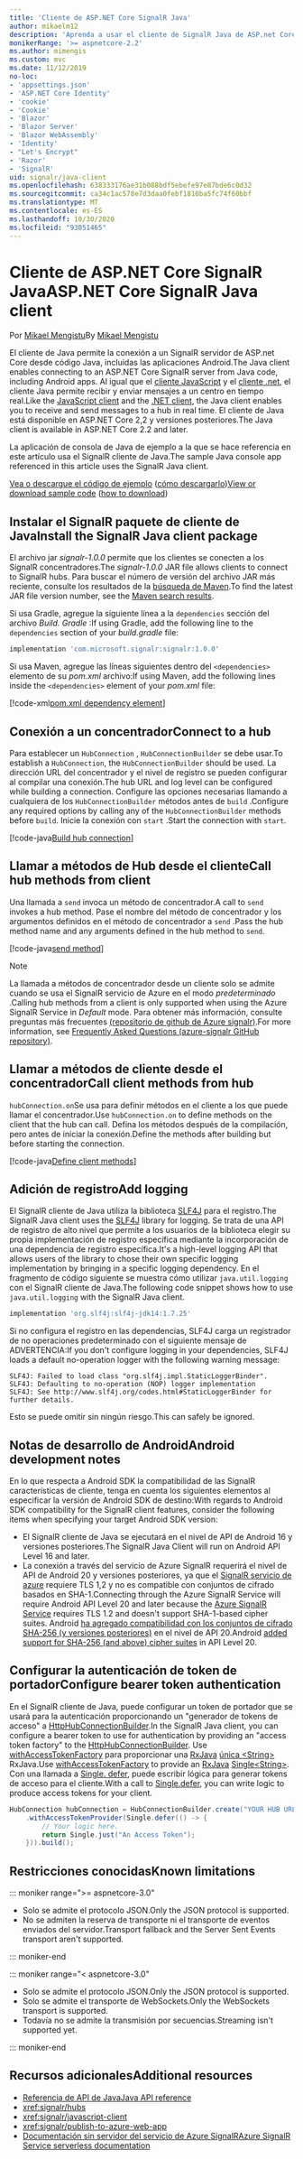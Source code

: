 ```yaml
---
title: 'Cliente de ASP.NET Core SignalR Java'
author: mikaelm12
description: 'Aprenda a usar el cliente de SignalR Java de ASP.net Core.'
monikerRange: '>= aspnetcore-2.2'
ms.author: mimengis
ms.custom: mvc
ms.date: 11/12/2019
no-loc:
- 'appsettings.json'
- 'ASP.NET Core Identity'
- 'cookie'
- 'Cookie'
- 'Blazor'
- 'Blazor Server'
- 'Blazor WebAssembly'
- 'Identity'
- "Let's Encrypt"
- 'Razor'
- 'SignalR'
uid: signalr/java-client
ms.openlocfilehash: 638333176ae31b088bdf5ebefe97e87bde6c0d32
ms.sourcegitcommit: ca34c1ac578e7d3daa0febf1810ba5fc74f60bbf
ms.translationtype: MT
ms.contentlocale: es-ES
ms.lasthandoff: 10/30/2020
ms.locfileid: "93051465"
---
```

# <a name="aspnet-core-no-locsignalr-java-client"></a><span data-ttu-id="423b7-103">Cliente de ASP.NET Core SignalR Java</span><span class="sxs-lookup"><span data-stu-id="423b7-103">ASP.NET Core SignalR Java client</span></span>

<span data-ttu-id="423b7-104">Por [Mikael Mengistu](https://twitter.com/MikaelM_12)</span><span class="sxs-lookup"><span data-stu-id="423b7-104">By [Mikael Mengistu](https://twitter.com/MikaelM_12)</span></span>

<span data-ttu-id="423b7-105">El cliente de Java permite la conexión a un SignalR servidor de ASP.net Core desde código Java, incluidas las aplicaciones Android.</span><span class="sxs-lookup"><span data-stu-id="423b7-105">The Java client enables connecting to an ASP.NET Core SignalR server from Java code, including Android apps.</span></span> <span data-ttu-id="423b7-106">Al igual que el [cliente JavaScript](xref:signalr/javascript-client) y el [cliente .net](xref:signalr/dotnet-client), el cliente Java permite recibir y enviar mensajes a un centro en tiempo real.</span><span class="sxs-lookup"><span data-stu-id="423b7-106">Like the [JavaScript client](xref:signalr/javascript-client) and the [.NET client](xref:signalr/dotnet-client), the Java client enables you to receive and send messages to a hub in real time.</span></span> <span data-ttu-id="423b7-107">El cliente de Java está disponible en ASP.NET Core 2,2 y versiones posteriores.</span><span class="sxs-lookup"><span data-stu-id="423b7-107">The Java client is available in ASP.NET Core 2.2 and later.</span></span>

<span data-ttu-id="423b7-108">La aplicación de consola de Java de ejemplo a la que se hace referencia en este artículo usa el SignalR cliente de Java.</span><span class="sxs-lookup"><span data-stu-id="423b7-108">The sample Java console app referenced in this article uses the SignalR Java client.</span></span>

<span data-ttu-id="423b7-109">[Vea o descargue el código de ejemplo](https://github.com/dotnet/AspNetCore.Docs/tree/master/aspnetcore/signalr/java-client/sample) ([cómo descargarlo](xref:index#how-to-download-a-sample))</span><span class="sxs-lookup"><span data-stu-id="423b7-109">[View or download sample code](https://github.com/dotnet/AspNetCore.Docs/tree/master/aspnetcore/signalr/java-client/sample) ([how to download](xref:index#how-to-download-a-sample))</span></span>

## <a name="install-the-no-locsignalr-java-client-package"></a><span data-ttu-id="423b7-110">Instalar el SignalR paquete de cliente de Java</span><span class="sxs-lookup"><span data-stu-id="423b7-110">Install the SignalR Java client package</span></span>

<span data-ttu-id="423b7-111">El archivo jar *signalr-1.0.0* permite que los clientes se conecten a los SignalR concentradores.</span><span class="sxs-lookup"><span data-stu-id="423b7-111">The *signalr-1.0.0* JAR file allows clients to connect to SignalR hubs.</span></span> <span data-ttu-id="423b7-112">Para buscar el número de versión del archivo JAR más reciente, consulte los resultados de la [búsqueda de Maven](https://search.maven.org/search?q=g:com.microsoft.signalr%20AND%20a:signalr).</span><span class="sxs-lookup"><span data-stu-id="423b7-112">To find the latest JAR file version number, see the [Maven search results](https://search.maven.org/search?q=g:com.microsoft.signalr%20AND%20a:signalr).</span></span>

<span data-ttu-id="423b7-113">Si usa Gradle, agregue la siguiente línea a la `dependencies` sección del archivo *Build. Gradle* :</span><span class="sxs-lookup"><span data-stu-id="423b7-113">If using Gradle, add the following line to the `dependencies` section of your *build.gradle* file:</span></span>

```gradle
implementation 'com.microsoft.signalr:signalr:1.0.0'
```

<span data-ttu-id="423b7-114">Si usa Maven, agregue las líneas siguientes dentro del `<dependencies>` elemento de su *pom.xml* archivo:</span><span class="sxs-lookup"><span data-stu-id="423b7-114">If using Maven, add the following lines inside the `<dependencies>` element of your *pom.xml* file:</span></span>

[!code-xml[pom.xml dependency element](java-client/sample/pom.xml?name=snippet_dependencyElement)]

## <a name="connect-to-a-hub"></a><span data-ttu-id="423b7-115">Conexión a un concentrador</span><span class="sxs-lookup"><span data-stu-id="423b7-115">Connect to a hub</span></span>

<span data-ttu-id="423b7-116">Para establecer un `HubConnection` , `HubConnectionBuilder` se debe usar.</span><span class="sxs-lookup"><span data-stu-id="423b7-116">To establish a `HubConnection`, the `HubConnectionBuilder` should be used.</span></span> <span data-ttu-id="423b7-117">La dirección URL del concentrador y el nivel de registro se pueden configurar al compilar una conexión.</span><span class="sxs-lookup"><span data-stu-id="423b7-117">The hub URL and log level can be configured while building a connection.</span></span> <span data-ttu-id="423b7-118">Configure las opciones necesarias llamando a cualquiera de los `HubConnectionBuilder` métodos antes de `build` .</span><span class="sxs-lookup"><span data-stu-id="423b7-118">Configure any required options by calling any of the `HubConnectionBuilder` methods before `build`.</span></span> <span data-ttu-id="423b7-119">Inicie la conexión con `start` .</span><span class="sxs-lookup"><span data-stu-id="423b7-119">Start the connection with `start`.</span></span>

[!code-java[Build hub connection](java-client/sample/src/main/java/Chat.java?range=16-17)]

## <a name="call-hub-methods-from-client"></a><span data-ttu-id="423b7-120">Llamar a métodos de Hub desde el cliente</span><span class="sxs-lookup"><span data-stu-id="423b7-120">Call hub methods from client</span></span>

<span data-ttu-id="423b7-121">Una llamada a `send` invoca un método de concentrador.</span><span class="sxs-lookup"><span data-stu-id="423b7-121">A call to `send` invokes a hub method.</span></span> <span data-ttu-id="423b7-122">Pase el nombre del método de concentrador y los argumentos definidos en el método de concentrador a `send` .</span><span class="sxs-lookup"><span data-stu-id="423b7-122">Pass the hub method name and any arguments defined in the hub method to `send`.</span></span>

[!code-java[send method](java-client/sample/src/main/java/Chat.java?range=28)]

> [!NOTE]
> <span data-ttu-id="423b7-123">La llamada a métodos de concentrador desde un cliente solo se admite cuando se usa el SignalR servicio de Azure en el modo *predeterminado* .</span><span class="sxs-lookup"><span data-stu-id="423b7-123">Calling hub methods from a client is only supported when using the Azure SignalR Service in *Default* mode.</span></span> <span data-ttu-id="423b7-124">Para obtener más información, consulte preguntas más frecuentes [(repositorio de github de Azure signalr)](https://github.com/Azure/azure-signalr/blob/dev/docs/faq.md#what-is-the-meaning-of-service-mode-defaultserverlessclassic-how-can-i-choose).</span><span class="sxs-lookup"><span data-stu-id="423b7-124">For more information, see [Frequently Asked Questions (azure-signalr GitHub repository)](https://github.com/Azure/azure-signalr/blob/dev/docs/faq.md#what-is-the-meaning-of-service-mode-defaultserverlessclassic-how-can-i-choose).</span></span>

## <a name="call-client-methods-from-hub"></a><span data-ttu-id="423b7-125">Llamar a métodos de cliente desde el concentrador</span><span class="sxs-lookup"><span data-stu-id="423b7-125">Call client methods from hub</span></span>

<span data-ttu-id="423b7-126">`hubConnection.on`Se usa para definir métodos en el cliente a los que puede llamar el concentrador.</span><span class="sxs-lookup"><span data-stu-id="423b7-126">Use `hubConnection.on` to define methods on the client that the hub can call.</span></span> <span data-ttu-id="423b7-127">Defina los métodos después de la compilación, pero antes de iniciar la conexión.</span><span class="sxs-lookup"><span data-stu-id="423b7-127">Define the methods after building but before starting the connection.</span></span>

[!code-java[Define client methods](java-client/sample/src/main/java/Chat.java?range=19-21)]

## <a name="add-logging"></a><span data-ttu-id="423b7-128">Adición de registro</span><span class="sxs-lookup"><span data-stu-id="423b7-128">Add logging</span></span>

<span data-ttu-id="423b7-129">El SignalR cliente de Java utiliza la biblioteca [SLF4J](https://www.slf4j.org/) para el registro.</span><span class="sxs-lookup"><span data-stu-id="423b7-129">The SignalR Java client uses the [SLF4J](https://www.slf4j.org/) library for logging.</span></span> <span data-ttu-id="423b7-130">Se trata de una API de registro de alto nivel que permite a los usuarios de la biblioteca elegir su propia implementación de registro específica mediante la incorporación de una dependencia de registro específica.</span><span class="sxs-lookup"><span data-stu-id="423b7-130">It's a high-level logging API that allows users of the library to chose their own specific logging implementation by bringing in a specific logging dependency.</span></span> <span data-ttu-id="423b7-131">En el fragmento de código siguiente se muestra cómo utilizar `java.util.logging` con el SignalR cliente de Java.</span><span class="sxs-lookup"><span data-stu-id="423b7-131">The following code snippet shows how to use `java.util.logging` with the SignalR Java client.</span></span>

```gradle
implementation 'org.slf4j:slf4j-jdk14:1.7.25'
```

<span data-ttu-id="423b7-132">Si no configura el registro en las dependencias, SLF4J carga un registrador de no operaciones predeterminado con el siguiente mensaje de ADVERTENCIA:</span><span class="sxs-lookup"><span data-stu-id="423b7-132">If you don't configure logging in your dependencies, SLF4J loads a default no-operation logger with the following warning message:</span></span>

```
SLF4J: Failed to load class "org.slf4j.impl.StaticLoggerBinder".
SLF4J: Defaulting to no-operation (NOP) logger implementation
SLF4J: See http://www.slf4j.org/codes.html#StaticLoggerBinder for further details.
```

<span data-ttu-id="423b7-133">Esto se puede omitir sin ningún riesgo.</span><span class="sxs-lookup"><span data-stu-id="423b7-133">This can safely be ignored.</span></span>

## <a name="android-development-notes"></a><span data-ttu-id="423b7-134">Notas de desarrollo de Android</span><span class="sxs-lookup"><span data-stu-id="423b7-134">Android development notes</span></span>

<span data-ttu-id="423b7-135">En lo que respecta a Android SDK la compatibilidad de las SignalR características de cliente, tenga en cuenta los siguientes elementos al especificar la versión de Android SDK de destino:</span><span class="sxs-lookup"><span data-stu-id="423b7-135">With regards to Android SDK compatibility for the SignalR client features, consider the following items when specifying your target Android SDK version:</span></span>

* <span data-ttu-id="423b7-136">El SignalR cliente de Java se ejecutará en el nivel de API de Android 16 y versiones posteriores.</span><span class="sxs-lookup"><span data-stu-id="423b7-136">The SignalR Java Client will run on Android API Level 16 and later.</span></span>
* <span data-ttu-id="423b7-137">La conexión a través del servicio de Azure SignalR requerirá el nivel de API de Android 20 y versiones posteriores, ya que el [ SignalR servicio de azure](/azure/azure-signalr/signalr-overview) requiere TLS 1,2 y no es compatible con conjuntos de cifrado basados en SHA-1.</span><span class="sxs-lookup"><span data-stu-id="423b7-137">Connecting through the Azure SignalR Service will require Android API Level 20 and later because the [Azure SignalR Service](/azure/azure-signalr/signalr-overview) requires TLS 1.2 and doesn't support SHA-1-based cipher suites.</span></span> <span data-ttu-id="423b7-138">Android [ha agregado compatibilidad con los conjuntos de cifrado SHA-256 (y versiones posteriores)](https://developer.android.com/reference/javax/net/ssl/SSLSocket) en el nivel de API 20.</span><span class="sxs-lookup"><span data-stu-id="423b7-138">Android [added support for SHA-256 (and above) cipher suites](https://developer.android.com/reference/javax/net/ssl/SSLSocket) in API Level 20.</span></span>

## <a name="configure-bearer-token-authentication"></a><span data-ttu-id="423b7-139">Configurar la autenticación de token de portador</span><span class="sxs-lookup"><span data-stu-id="423b7-139">Configure bearer token authentication</span></span>

<span data-ttu-id="423b7-140">En el SignalR cliente de Java, puede configurar un token de portador que se usará para la autenticación proporcionando un "generador de tokens de acceso" a [HttpHubConnectionBuilder](/java/api/com.microsoft.signalr._http_hub_connection_builder?view=aspnet-signalr-java).</span><span class="sxs-lookup"><span data-stu-id="423b7-140">In the SignalR Java client, you can configure a bearer token to use for authentication by providing an "access token factory" to the [HttpHubConnectionBuilder](/java/api/com.microsoft.signalr._http_hub_connection_builder?view=aspnet-signalr-java).</span></span> <span data-ttu-id="423b7-141">Use [withAccessTokenFactory](/java/api/com.microsoft.signalr._http_hub_connection_builder.withaccesstokenprovider?view=aspnet-signalr-java#com_microsoft_signalr__http_hub_connection_builder_withAccessTokenProvider_Single_String__) para proporcionar una [RxJava](https://github.com/ReactiveX/RxJava) [única \<String> ](https://reactivex.io/documentation/single.html)RxJava.</span><span class="sxs-lookup"><span data-stu-id="423b7-141">Use [withAccessTokenFactory](/java/api/com.microsoft.signalr._http_hub_connection_builder.withaccesstokenprovider?view=aspnet-signalr-java#com_microsoft_signalr__http_hub_connection_builder_withAccessTokenProvider_Single_String__) to provide an [RxJava](https://github.com/ReactiveX/RxJava) [Single\<String>](https://reactivex.io/documentation/single.html).</span></span> <span data-ttu-id="423b7-142">Con una llamada a [Single. defer](https://reactivex.io/RxJava/javadoc/io/reactivex/Single.html#defer-java.util.concurrent.Callable-), puede escribir lógica para generar tokens de acceso para el cliente.</span><span class="sxs-lookup"><span data-stu-id="423b7-142">With a call to [Single.defer](https://reactivex.io/RxJava/javadoc/io/reactivex/Single.html#defer-java.util.concurrent.Callable-), you can write logic to produce access tokens for your client.</span></span>

```java
HubConnection hubConnection = HubConnectionBuilder.create("YOUR HUB URL HERE")
    .withAccessTokenProvider(Single.defer(() -> {
        // Your logic here.
        return Single.just("An Access Token");
    })).build();
```

## <a name="known-limitations"></a><span data-ttu-id="423b7-143">Restricciones conocidas</span><span class="sxs-lookup"><span data-stu-id="423b7-143">Known limitations</span></span>

::: moniker range=">= aspnetcore-3.0"

* <span data-ttu-id="423b7-144">Solo se admite el protocolo JSON.</span><span class="sxs-lookup"><span data-stu-id="423b7-144">Only the JSON protocol is supported.</span></span>
* <span data-ttu-id="423b7-145">No se admiten la reserva de transporte ni el transporte de eventos enviados del servidor.</span><span class="sxs-lookup"><span data-stu-id="423b7-145">Transport fallback and the Server Sent Events transport aren't supported.</span></span>

::: moniker-end

::: moniker range="< aspnetcore-3.0"

* <span data-ttu-id="423b7-146">Solo se admite el protocolo JSON.</span><span class="sxs-lookup"><span data-stu-id="423b7-146">Only the JSON protocol is supported.</span></span>
* <span data-ttu-id="423b7-147">Solo se admite el transporte de WebSockets.</span><span class="sxs-lookup"><span data-stu-id="423b7-147">Only the WebSockets transport is supported.</span></span>
* <span data-ttu-id="423b7-148">Todavía no se admite la transmisión por secuencias.</span><span class="sxs-lookup"><span data-stu-id="423b7-148">Streaming isn't supported yet.</span></span>

::: moniker-end

## <a name="additional-resources"></a><span data-ttu-id="423b7-149">Recursos adicionales</span><span class="sxs-lookup"><span data-stu-id="423b7-149">Additional resources</span></span>

* [<span data-ttu-id="423b7-150">Referencia de API de Java</span><span class="sxs-lookup"><span data-stu-id="423b7-150">Java API reference</span></span>](/java/api/com.microsoft.signalr?view=aspnet-signalr-java)
* <xref:signalr/hubs>
* <xref:signalr/javascript-client>
* <xref:signalr/publish-to-azure-web-app>
* [<span data-ttu-id="423b7-151">Documentación sin servidor del servicio de Azure SignalR</span><span class="sxs-lookup"><span data-stu-id="423b7-151">Azure SignalR Service serverless documentation</span></span>](/azure/azure-signalr/signalr-concept-serverless-development-config)
